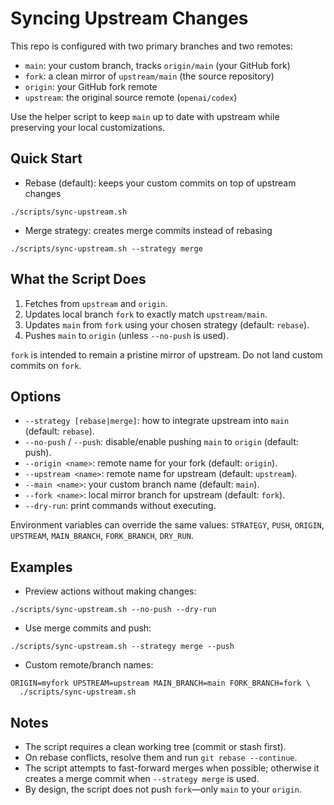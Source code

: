 # Syncing Upstream Changes

This repo is configured with two primary branches and two remotes:

- `main`: your custom branch, tracks `origin/main` (your GitHub fork)
- `fork`: a clean mirror of `upstream/main` (the source repository)
- `origin`: your GitHub fork remote
- `upstream`: the original source remote (`openai/codex`)

Use the helper script to keep `main` up to date with upstream while preserving your local customizations.

## Quick Start

- Rebase (default): keeps your custom commits on top of upstream changes

```
./scripts/sync-upstream.sh
```

- Merge strategy: creates merge commits instead of rebasing

```
./scripts/sync-upstream.sh --strategy merge
```

## What the Script Does

1. Fetches from `upstream` and `origin`.
2. Updates local branch `fork` to exactly match `upstream/main`.
3. Updates `main` from `fork` using your chosen strategy (default: `rebase`).
4. Pushes `main` to `origin` (unless `--no-push` is used).

`fork` is intended to remain a pristine mirror of upstream. Do not land custom commits on `fork`.

## Options

- `--strategy [rebase|merge]`: how to integrate upstream into `main` (default: `rebase`).
- `--no-push` / `--push`: disable/enable pushing `main` to `origin` (default: push).
- `--origin <name>`: remote name for your fork (default: `origin`).
- `--upstream <name>`: remote name for upstream (default: `upstream`).
- `--main <name>`: your custom branch name (default: `main`).
- `--fork <name>`: local mirror branch for upstream (default: `fork`).
- `--dry-run`: print commands without executing.

Environment variables can override the same values: `STRATEGY`, `PUSH`, `ORIGIN`, `UPSTREAM`, `MAIN_BRANCH`, `FORK_BRANCH`, `DRY_RUN`.

## Examples

- Preview actions without making changes:

```
./scripts/sync-upstream.sh --no-push --dry-run
```

- Use merge commits and push:

```
./scripts/sync-upstream.sh --strategy merge --push
```

- Custom remote/branch names:

```
ORIGIN=myfork UPSTREAM=upstream MAIN_BRANCH=main FORK_BRANCH=fork \
  ./scripts/sync-upstream.sh
```

## Notes

- The script requires a clean working tree (commit or stash first).
- On rebase conflicts, resolve them and run `git rebase --continue`.
- The script attempts to fast-forward merges when possible; otherwise it creates a merge commit when `--strategy merge` is used.
- By design, the script does not push `fork`—only `main` to your `origin`.

